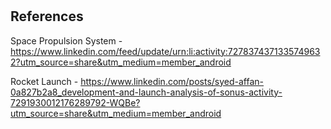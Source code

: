 # 


## References

 Space Propulsion System  - https://www.linkedin.com/feed/update/urn:li:activity:7278374371335749632?utm_source=share&utm_medium=member_android

 Rocket Launch - https://www.linkedin.com/posts/syed-affan-0a827b2a8_development-and-launch-analysis-of-sonus-activity-7291930012176289792-WQBe?utm_source=share&utm_medium=member_android
 
